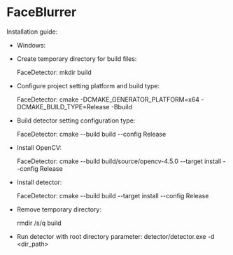 # FaceBlurrer

Installation guide:

- Windows:
* Create temporary directory for build files:

    FaceDetector: mkdir build
* Configure project setting platform and build type:

    FaceDetector: cmake -DCMAKE_GENERATOR_PLATFORM=x64 -DCMAKE_BUILD_TYPE=Release -Bbuild
* Build detector setting configuration type:

    FaceDetector: cmake --build build --config Release
* Install OpenCV:

    FaceDetector: cmake --build build/source/opencv-4.5.0 --target install --config Release
* Install detector:

    FaceDetector: cmake --build build --target install --config Release
* Remove temporary directory:

    rmdir /s/q build

* Run detector with root directory parameter:
    detector/detector.exe -d <dir_path>